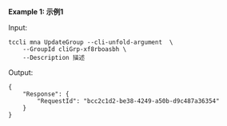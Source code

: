 **Example 1: 示例1**



Input: 

```
tccli mna UpdateGroup --cli-unfold-argument  \
    --GroupId cliGrp-xf8rboasbh \
    --Description 描述
```

Output: 
```
{
    "Response": {
        "RequestId": "bcc2c1d2-be38-4249-a50b-d9c487a36354"
    }
}
```

